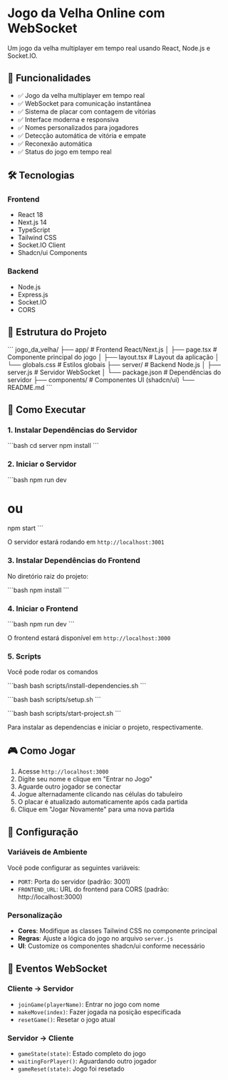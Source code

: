 # Jogo da Velha Online com WebSocket

Um jogo da velha multiplayer em tempo real usando React, Node.js e Socket.IO.

## 🚀 Funcionalidades

- ✅ Jogo da velha multiplayer em tempo real
- ✅ WebSocket para comunicação instantânea
- ✅ Sistema de placar com contagem de vitórias
- ✅ Interface moderna e responsiva
- ✅ Nomes personalizados para jogadores
- ✅ Detecção automática de vitória e empate
- ✅ Reconexão automática
- ✅ Status do jogo em tempo real

## 🛠️ Tecnologias

### Frontend
- React 18
- Next.js 14
- TypeScript
- Tailwind CSS
- Socket.IO Client
- Shadcn/ui Components

### Backend
- Node.js
- Express.js
- Socket.IO
- CORS

## 📁 Estrutura do Projeto

\`\`\`
jogo_da_velha/
├── app/                    # Frontend React/Next.js
│   ├── page.tsx           # Componente principal do jogo
│   ├── layout.tsx         # Layout da aplicação
│   └── globals.css        # Estilos globais
├── server/                # Backend Node.js
│   ├── server.js          # Servidor WebSocket
│   └── package.json       # Dependências do servidor
├── components/            # Componentes UI (shadcn/ui)
└── README.md
\`\`\`

## 🚀 Como Executar

### 1. Instalar Dependências do Servidor

\`\`\`bash
cd server
npm install
\`\`\`

### 2. Iniciar o Servidor

\`\`\`bash
npm run dev
# ou
npm start
\`\`\`

O servidor estará rodando em `http://localhost:3001`

### 3. Instalar Dependências do Frontend

No diretório raiz do projeto:

\`\`\`bash
npm install
\`\`\`

### 4. Iniciar o Frontend

\`\`\`bash
npm run dev
\`\`\`

O frontend estará disponível em `http://localhost:3000`

### 5. Scripts
Você pode rodar os comandos

\`\`\`bash
bash scripts/install-dependencies.sh
\`\`\`

\`\`\`bash
bash scripts/setup.sh
\`\`\`

\`\`\`bash
bash scripts/start-project.sh
\`\`\`

Para instalar as dependencias e iniciar o projeto, respectivamente.

## 🎮 Como Jogar

1. Acesse `http://localhost:3000`
2. Digite seu nome e clique em "Entrar no Jogo"
3. Aguarde outro jogador se conectar
4. Jogue alternadamente clicando nas células do tabuleiro
5. O placar é atualizado automaticamente após cada partida
6. Clique em "Jogar Novamente" para uma nova partida

## 🔧 Configuração

### Variáveis de Ambiente

Você pode configurar as seguintes variáveis:

- `PORT`: Porta do servidor (padrão: 3001)
- `FRONTEND_URL`: URL do frontend para CORS (padrão: http://localhost:3000)

### Personalização

- **Cores**: Modifique as classes Tailwind CSS no componente principal
- **Regras**: Ajuste a lógica do jogo no arquivo `server.js`
- **UI**: Customize os componentes shadcn/ui conforme necessário

## 📡 Eventos WebSocket

### Cliente → Servidor
- `joinGame(playerName)`: Entrar no jogo com nome
- `makeMove(index)`: Fazer jogada na posição especificada
- `resetGame()`: Resetar o jogo atual

### Servidor → Cliente
- `gameState(state)`: Estado completo do jogo
- `waitingForPlayer()`: Aguardando outro jogador
- `gameReset(state)`: Jogo foi resetado